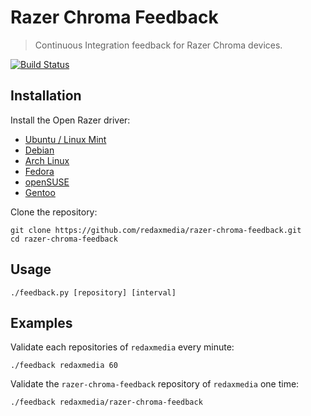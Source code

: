 Razer Chroma Feedback
=====================

> Continuous Integration feedback for Razer Chroma devices.

[![Build Status](https://img.shields.io/travis/redaxmedia/razer-chroma-feedback.svg)](https://travis-ci.org/redaxmedia/razer-chroma-feedback)


Installation
------------

Install the Open Razer driver:

* [Ubuntu / Linux Mint](https://openrazer.github.io/#ubuntu)
* [Debian](https://openrazer.github.io/#debian)
* [Arch Linux](https://openrazer.github.io/#arch)
* [Fedora](https://openrazer.github.io/#fedora)
* [openSUSE](https://openrazer.github.io/#opensuse)
* [Gentoo](https://openrazer.github.io/#gentoo)

Clone the repository:

```
git clone https://github.com/redaxmedia/razer-chroma-feedback.git
cd razer-chroma-feedback
```


Usage
-----

```
./feedback.py [repository] [interval]
```


Examples
--------

Validate each repositories of `redaxmedia` every minute:

```
./feedback redaxmedia 60
```

Validate the `razer-chroma-feedback` repository of `redaxmedia` one time:

```
./feedback redaxmedia/razer-chroma-feedback
```
